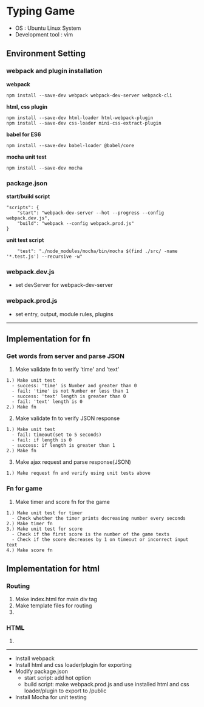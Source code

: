 # Typing Game
- OS : Ubuntu Linux System
- Development tool : vim

## Environment Setting

### webpack and plugin installation
**webpack**
```
npm install --save-dev webpack webpack-dev-server webpack-cli
```
**html, css plugin**
```
npm install --save-dev html-loader html-webpack-plugin
npm install --save-dev css-loader mini-css-extract-plugin
```
**babel for ES6**
```
npm install --save-dev babel-loader @babel/core
```
**mocha unit test**
```
npm install --save-dev mocha
```

### package.json
**start/build script**
```
"scripts": {
    "start": "webpack-dev-server --hot --progress --config webpack.dev.js",
    "build": "webpack --config webpack.prod.js"
}
```
**unit test script**
```
    "test": "./node_modules/mocha/bin/mocha $(find ./src/ -name '*.test.js') --recursive -w"
```

### webpack.dev.js
- set devServer for webpack-dev-server

### webpack.prod.js
- set entry, output, module rules, plugins

---
## Implementation for fn
### Get words from server and parse JSON
1. Make validate fn to verify 'time' and 'text'
```
1.) Make unit test
  - success: 'time' is Number and greater than 0
  - fail: 'time' is not Number or less than 1
  - success: 'text' length is greater than 0
  - fail: 'text' length is 0
2.) Make fn 
```

2. Make validate fn to verify JSON response
```
1.) Make unit test
  - fail: timeout(set to 5 seconds)
  - fail: if length is 0
  - success: if length is greater than 1
2.) Make fn
```

3. Make ajax request and parse response(JSON)
```
1.) Make request fn and verify using unit tests above
```

### Fn for game
1. Make timer and score fn for the game
```
1.) Make unit test for timer
  - Check whether the timer prints decreasing number every seconds
2.) Make timer fn
3.) Make unit test for score
  - Check if the first score is the number of the game texts
  - Check if the score decreases by 1 on timeout or incorrect input text
4.) Make score fn
```

## Implementation for html
### Routing
1. Make index.html for main div tag
2. Make template files for routing
3. 

### HTML
1. 



---
- Install webpack
- Install html and css loader/plugin for exporting
- Modify package.json
  - start script: add hot option
  - build script: make webpack.prod.js and use installed html and css loader/plugin to export to /public
- Install Mocha for unit testing


